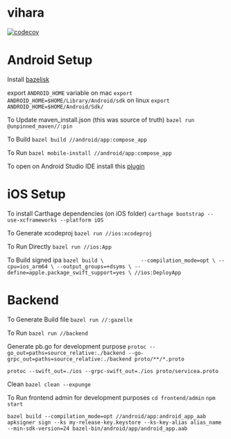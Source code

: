 # vihara
[![codecov](https://codecov.io/gh/herlianzhang/vihara/graph/badge.svg?token=DM5R8PWQQV)](https://codecov.io/gh/herlianzhang/vihara)

# Android Setup

Install [bazelisk](https://github.com/bazelbuild/bazelisk)

export `ANDROID_HOME` variable
on mac `export ANDROID_HOME=$HOME/Library/Android/sdk`
on linux `export ANDROID_HOME=$HOME/Android/Sdk/`

To Update maven_install.json (this was source of truth)
`bazel run @unpinned_maven//:pin`

To Build
`bazel build //android/app:compose_app`

To Run
`bazel mobile-install //android/app:compose_app`

To open on Android Studio IDE
install this [plugin](https://plugins.jetbrains.com/plugin/9185-bazel-for-android-studio)

# iOS Setup
To install Carthage dependencies (on iOS folder)
`carthage bootstrap --use-xcframeworks --platform iOS`

To Generate xcodeproj
`bazel run //ios:xcodeproj`

To Run Directly
`bazel run //ios:App`

To Build signed ipa
`bazel build \           
  --compilation_mode=opt \
  --cpu=ios_arm64 \
  --output_groups=+dsyms \
  --define=apple.package_swift_support=yes \
  //ios:DeployApp`

# Backend

To Generate Build file
`bazel run //:gazelle`

To Run
`bazel run //backend`

Generate pb.go for development purpose
`protoc --go_out=paths=source_relative:./backend --go-grpc_out=paths=source_relative:./backend proto/**/*.proto`

`protoc --swift_out=./ios --grpc-swift_out=./ios proto/servicea.proto`

Clean
`bazel clean --expunge`

To Run frontend admin for development purposes
`cd frontend/admin`
`npm start`

`bazel build --compilation_mode=opt //android/app:android_app_aab`
`apksigner sign --ks my-release-key.keystore --ks-key-alias alias_name --min-sdk-version=24 bazel-bin/android/app/android_app.aab`